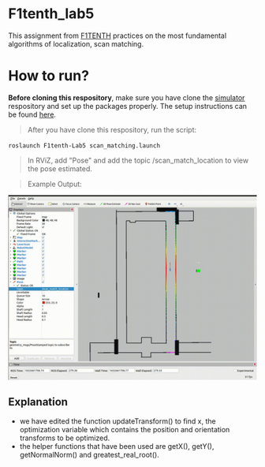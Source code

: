 # F1tenth_lab5

This assignment from [F1TENTH](https://f1tenth.org/learn.html) practices on the most fundamental algorithms of localization, scan matching.

# How to run?
**Before cloning this respository**, make sure you have clone the [simulator](https://github.com/f1tenth/f1tenth_simulator) respository and set up the packages properly. The setup instructions can be found [here](https://f1tenth.readthedocs.io/en/stable/going_forward/simulator/sim_install.html).

> After you have clone this respository, run the script:

`roslaunch F1tenth-Lab5 scan_matching.launch`

> In RViZ, add "Pose" and add the topic /scan_match_location to view the pose estimated.

> Example Output:

<img src="scan_matching.gif">

## Explanation
- we have edited the function updateTransform() to find x, the optimization variable which contains the position and orientation transforms to be optimized.
- the helper functions that have been used are getX(), getY(), getNormalNorm() and greatest_real_root().
